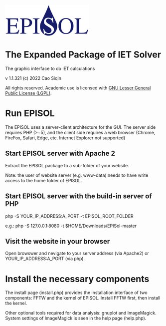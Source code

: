 <img src="https://github.com/EPISOLrelease/EPISOL/blob/main/images/logo_512.png" height=100></img>

# The Expanded Package of IET Solver

The graphic interface to do IET calculations

v 1.1.321 (c) 2022 Cao Siqin

All rights reserved. Academic use is licensed with [GNU Lesser General Public License (LGPL)](https://www.gnu.org/licenses/lgpl-3.0.en.html).

# Run EPISOL

The EPISOL uses a server-client architecture for the GUI. The server side requires PHP (>=5), and the client side requires a web browser (Chrome, FireFox, Safari, Edge, etc. Internet Explorer not supported)

## Start EPISOL server with Apache 2

Extract the EPISOL package to a sub-folder of your website.

Note: the user of website server (e.g. www-data) needs to have write access to the home folder of EPISOL.

## Start EPISOL server with the build-in server of PHP

php -S YOUR_IP_ADDRESS:A_PORT -t EPISOL_ROOT_FOLDER

e.g.: php -S 127.0.0.1:8080 -t $HOME/Downloads/EPISol-master

## Visit the website in your browser

Open browswer and nevigate to your server address (via Apache2) or YOUR_IP_ADDRESS:A_PORT (via php).

# Install the necessary components

The install page (install.php) provides the installation interface of two components: FFTW and the kernel of EPISOL. Install FFTW first, then install the kernel.

Other optional tools required for data analysis: gnuplot and ImageMagick. System settings of ImageMagick is seen in the help page (help.php).


